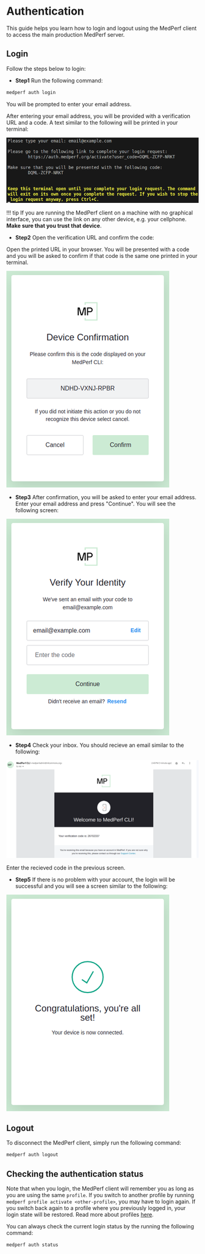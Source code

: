 # Authentication

This guide helps you learn how to login and logout using the MedPerf client to access the main production MedPerf server.

## Login

Follow the steps below to login:

- **Step1** Run the following command:

```bash
medperf auth login
```

You will be prompted to enter your email address.

After entering your email address, you will be provided with a verification URL and a code. A text similar to the following will be printed in your terminal:

![login_terminal](../assets/auth/login_terminal.png)

!!! tip
    If you are running the MedPerf client on a machine with no graphical interface, you can use the link on any other device, e.g. your cellphone. **Make sure that you trust that device**.

- **Step2** Open the verification URL and confirm the code:

Open the printed URL in your browser. You will be presented with a code and you will be asked to confirm if that code is the same one printed in your terminal.

![Code Confirmation](../assets/auth/code_confirmation.png)

- **Step3** After confirmation, you will be asked to enter your email address. Enter your email address and press "Continue". You will see the following screen:

![Login code](../assets/auth/login_code.png)

- **Step4** Check your inbox. You should recieve an email similar to the following:

![Login email](../assets/auth/login_email.png)

Enter the recieved code in the previous screen.

- **Step5** If there is no problem with your account, the login will be successful and you will see a screen similar to the following:

![Login success](../assets/auth/login_success.png)

## Logout

To disconnect the MedPerf client, simply run the following command:

```bash
medperf auth logout
```

## Checking the authentication status

Note that when you login, the MedPerf client will remember you as long as you are using the same `profile`. If you switch to another profile by running `medperf profile activate <other-profile>`, you may have to login again. If you switch back again to a profile where you previously logged in, your login state will be restored. Read more about profiles [here](profiles.md).

You can always check the current login status by the running the following command:

```bash
medperf auth status
```
